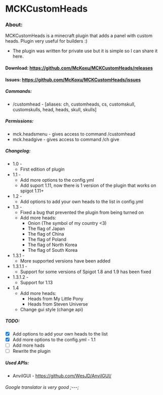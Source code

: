 # MCKCustomHeads

### About:
MCKCustomHeads is a minecraft plugin that adds a panel with custom heads. Plugin very useful for builders :)
* The plugin was written for private use but it is simple so I can share it here.

#### Download: https://github.com/McKoxu/MCKCustomHeads/releases
#### Issues: https://github.com/McKoxu/MCKCustomHeads/issues

##### Commands:
* /customhead - [aliases: ch, customheads, cs, customskull, customskulls, head, heads, skull, skulls]
##### Permissions:
 * mck.headsmenu - gives access to command /customhead
 * mck.headgive - gives access to command /ch give
##### Changelog:
 * 1.0 -
   * First edition of plugin
 * 1.1 -
   * Add more options to the config.yml
   * Add suport 1.11, now there is 1 version of the plugin that works on spigot 1.11+
 * 1.2 -
   * Add options to add your own heads to the list in config.yml
 * 1.3 -
   * Fixed a bug that prevented the plugin from being turned on
   * Add more heads:
     * Onion (The symbol of my country <3)
     * The flag of Japan
     * The flag of China
     * The flag of Poland
     * The flag of North Korea
     * The flag of South Korea
 * 1.3.1 -
   * More supported versions have been added
 * 1.3.1.1 -
   * Support for some versions of Spigot 1.8 and 1.9 has been fixed
 * 1.3.1.2 -
   * Support for 1.13
 * 1.4
   * Add more heads:
     * Heads from My Little Pony
     * Heads from Steven Universe
   * Change gui style (change api) 
##### TODO:
 - [X] Add options to add your own heads to the list
 - [X] Add more options to the config.yml - 1.1
 - [ ] Add more hads
 - [ ] Rewrite the plugin
##### Used APIs:
 * AnvilGUI - https://github.com/WesJD/AnvilGUI/

###### Google translator is very good ;---;
